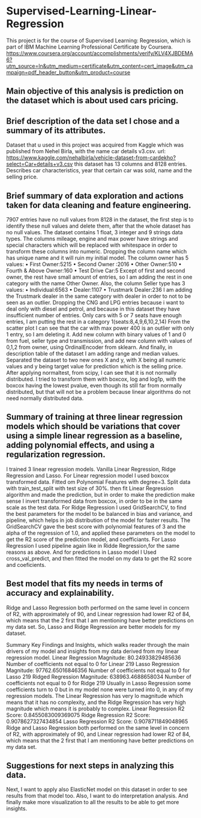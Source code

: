 # Supervised-Learning-Linear-Regression

This project is for the course of Supervised Learning: Regression, which is part of IBM Machine Learning Professional Certificate by Coursera.
https://www.coursera.org/account/accomplishments/verify/KLV4XJBDEMA6?utm_source=ln&utm_medium=certificate&utm_content=cert_image&utm_campaign=pdf_header_button&utm_product=course

## Main objective of this analysis is prediction on the dataset which is about used cars pricing.

## Brief description of the data set I chose and a summary of its attributes.

Dataset that u used in this project was acquired from Kaggle which was published from Nehel Birla, with the name car details v3.csv. url: https://www.kaggle.com/nehalbirla/vehicle-dataset-from-cardekho?select=Car+details+v3.csv this dataset has 13 columns and 8128 entries. Describes car characteristics, year that certain car was sold, name and the selling price.

## Brief summary of data exploration and actions taken for data cleaning and feature engineering.

7907 entries have no null values from 8128 in the dataset, the first step is to identify these null values and delete them, after that the whole dataset has no null values. The dataset contains 1 float, 3 integer and 9 strings data types. The columns mileage, engine and max power have strings and special characters which will be replaced with whitespace in order to transform these columns into numeric. Dropping the column name which has unique name and it will ruin my initial model. The column owner has 5 values: • First Owner:5215 • Second Owner :2016 • Other Owner:510 • Fourth & Above Owner:160 • Test Drive Car:5 Except of first and second owner, the rest have small amount of entries, so I am adding the rest in one category with the name Other Owner. Also, the column Seller type has 3 values: • Individual:6563 • Dealer:1107 • Trustmark Dealer:236 I am adding the Trustmark dealer in the same category with dealer in order to not to be seen as an outlier. Dropping the CNG and LPG entries because i want to deal only with diesel and petrol, and because in this dataset they have insufficient number of entries. Only cars with 5 or 7 seats have enough entries, I am putting the rest in a category 1(seats:8,4,9,6,10,2,14) From the scatter plot I can see that the car with max power 400 is an outlier with only 1 entry, so I am deleting it. Add new column with binary values of 1 and 0 from fuel, seller type and transmission, and add new column with values of 0,1,2 from owner, using OrdinalEncoder from sklearn. And finally, in description table of the dataset I am adding range and median values. Separated the dataset to two new ones X and y, with X being all numeric values and y being target value for prediction which is the selling price. After applying normaltest, from scipy, I can see that it is not normally distributed. I tried to transform them with boxcox, log and log1p, with the boxcox having the lowest pvalue, even though its still far from normally distributed, but that will not be a problem because linear algorithms do not need normally distributed data.

## Summary of training at three linear regression models which should be variations that cover using a simple linear regression as a baseline, adding polynomial effects, and using a regularization regression.

I trained 3 linear regression models. Vanilla Linear Regression, Ridge Regression and Lasso. For Linear regression model I used boxcox transformed data. Fitted om Polynomial Features with degree=3. Split data with train_test_split with test size of 30%. then fit Linear Regression algorithm and made the prediction, but in order to make the prediction make sense I invert transformed data from boxcox, in order to be in the same scale as the test data. For Ridge Regression I used GridSearchCV, to find the best parameters for the model to be balanced in bias and variance, and pipeline, which helps in job distribution of the model for faster results. The GridSearchCV gave the best score with polynomial features of 3 and the alpha of the regression of 1.0, and applied these parameters on the model to get the R2 score of the prediction model, and coefficiants. For Lasso Regression I used pipeline again like in Ridde Regression,for the same reasons as above. And for predictions in Lasso model I Used cross_val_predict, and then fitted the model on my data to get the R2 score and coeficients.

## Best model that fits my needs in terms of accuracy and explainability.

Ridge and Lasso Regression both performed on the same level in concern of R2, with approximately of 90, and Linear regression had lower R2 of 84, which means that the 2 first that I am mentioning have better predictions on my data set. So, Lasso and Ridge Regression are better models for my dataset.

Summary Key Findings and Insights, which walks reader through the main drivers of my model and insights from my data derived from my linear regression model.
Linear Regression Magnitude: 80.24933829485636 Number of coefficients not equal to 0 for Linear 219 Lasso Regression Magnitude: 97762.65016846356 Number of coefficients not equal to 0 for Lasso 219 Ridged Regression Magnitude: 638963.4688658034 Number of coefficients not equal to 0 for Ridge 219 Usually in Lasso Regression some coefficients turn to 0 but in my model none were turned into 0, in any of my regression models. The Linear Regression has very lo magnitude which means that it has no complexity, and the Ridge Regression has very high magnitude which means it is probably to complex. Linear Regression R2 Score: 0.8455083009369075 Ridge Regression R2 Score: 0.9078627327434854 Lasso Regression R2 Score: 0.9078711849048965 Ridge and Lasso Regression both performed on the same level in concern of R2, with approximately of 90, and Linear regression had lower R2 of 84, which means that the 2 first that I am mentioning have better predictions on my data set.

## Suggestions for next steps in analyzing this data.

Next, I want to apply also ElasticNet model on this dataset in order to see results from that model too. Also, I want to do interpretation analysis. And finally make more visualization to all the results to be able to get more insights.
